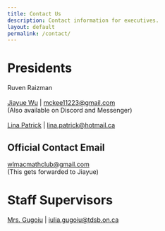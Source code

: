 ```yaml
---
title: Contact Us
description: Contact information for executives.
layout: default
permalink: /contact/
---
```


# Presidents
Ruven Raizman
<br/>
<br/>
[Jiayue Wu](mailto:mckee11223@gmail.com) | mckee11223@gmail.com
<br/>
(Also available on Discord and Messenger)
<br/>
<br/>
[Lina Patrick](mailto:lina.patrick@hotmail.ca) | lina.patrick@hotmail.ca


<!---
Chloe Nguyen

Lev Raizman

[Richard Yi](mailto:richardyi25@gmail.com) | richardyi25@gmail.com
<br/>
(Please email him; he might be inactive on Messenger/Discord/Skype/AOL/MSN/MySpace/Google Talk)
--->

## Official Contact Email
[wlmacmathclub@gmail.com](mailto:wlmacmathclub@gmail.com)
<br/>
(This gets forwarded to Jiayue)

# Staff Supervisors
[Mrs. Gugoiu](mailto:iulia.gugoiu@tdsb.on.ca) | iulia.gugoiu@tdsb.on.ca
